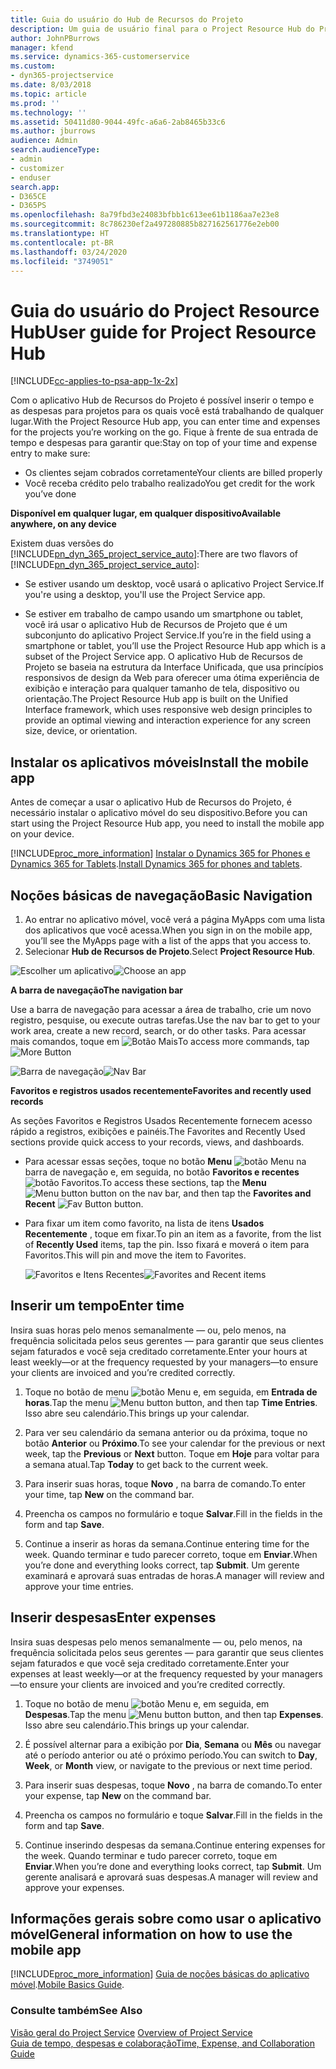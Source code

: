 ```yaml
---
title: Guia do usuário do Hub de Recursos do Projeto
description: Um guia de usuário final para o Project Resource Hub do Project Service
author: JohnPBurrows
manager: kfend
ms.service: dynamics-365-customerservice
ms.custom:
- dyn365-projectservice
ms.date: 8/03/2018
ms.topic: article
ms.prod: ''
ms.technology: ''
ms.assetid: 50411d80-9044-49fc-a6a6-2ab8465b33c6
ms.author: jburrows
audience: Admin
search.audienceType:
- admin
- customizer
- enduser
search.app:
- D365CE
- D365PS
ms.openlocfilehash: 8a79fbd3e24083bfbb1c613ee61b1186aa7e23e8
ms.sourcegitcommit: 8c786230ef2a497280885b827162561776e2eb00
ms.translationtype: HT
ms.contentlocale: pt-BR
ms.lasthandoff: 03/24/2020
ms.locfileid: "3749051"
---
```

# <a name="user-guide-for-project-resource-hub"></a><span data-ttu-id="b508f-103">Guia do usuário do Project Resource Hub</span><span class="sxs-lookup"><span data-stu-id="b508f-103">User guide for Project Resource Hub</span></span>

[!INCLUDE[cc-applies-to-psa-app-1x-2x](../includes/cc-applies-to-psa-app-1x-2x.md)]

<span data-ttu-id="b508f-104">Com o aplicativo Hub de Recursos do Projeto é possível inserir o tempo e as despesas para projetos para os quais você está trabalhando de qualquer lugar.</span><span class="sxs-lookup"><span data-stu-id="b508f-104">With the Project Resource Hub app, you can enter time and expenses for the projects you’re working on the go.</span></span> <span data-ttu-id="b508f-105">Fique à frente de sua entrada de tempo e despesas para garantir que:</span><span class="sxs-lookup"><span data-stu-id="b508f-105">Stay on top of your time and expense entry to make sure:</span></span>

- <span data-ttu-id="b508f-106">Os clientes sejam cobrados corretamente</span><span class="sxs-lookup"><span data-stu-id="b508f-106">Your clients are billed properly</span></span>
- <span data-ttu-id="b508f-107">Você receba crédito pelo trabalho realizado</span><span class="sxs-lookup"><span data-stu-id="b508f-107">You get credit for the work you’ve done</span></span>

<span data-ttu-id="b508f-108">**Disponível em qualquer lugar, em qualquer dispositivo**</span><span class="sxs-lookup"><span data-stu-id="b508f-108">**Available anywhere, on any device**</span></span>

<span data-ttu-id="b508f-109">Existem duas versões do [!INCLUDE[pn_dyn_365_project_service_auto](../includes/pn-dyn-365-project-service-auto.md)]:</span><span class="sxs-lookup"><span data-stu-id="b508f-109">There are two flavors of [!INCLUDE[pn_dyn_365_project_service_auto](../includes/pn-dyn-365-project-service-auto.md)]:</span></span> 

- <span data-ttu-id="b508f-110">Se estiver usando um desktop, você usará o aplicativo Project Service.</span><span class="sxs-lookup"><span data-stu-id="b508f-110">If you're using a desktop, you'll use the Project Service app.</span></span> 

- <span data-ttu-id="b508f-111">Se estiver em trabalho de campo usando um smartphone ou tablet, você irá usar o aplicativo Hub de Recursos de Projeto que é um subconjunto do aplicativo Project Service.</span><span class="sxs-lookup"><span data-stu-id="b508f-111">If you’re in the field using a smartphone or tablet, you’ll use the Project Resource Hub app which is a subset of the Project Service  app.</span></span> <span data-ttu-id="b508f-112">O aplicativo Hub de Recursos de Projeto se baseia na estrutura da Interface Unificada, que usa princípios responsivos de design da Web para oferecer uma ótima experiência de exibição e interação para qualquer tamanho de tela, dispositivo ou orientação.</span><span class="sxs-lookup"><span data-stu-id="b508f-112">The Project Resource Hub app is built on the Unified Interface framework, which uses responsive web design principles to provide an optimal viewing and interaction experience for any screen size, device, or orientation.</span></span> 


## <a name="install-the-mobile-app"></a><span data-ttu-id="b508f-113">Instalar os aplicativos móveis</span><span class="sxs-lookup"><span data-stu-id="b508f-113">Install the mobile app</span></span>
<span data-ttu-id="b508f-114">Antes de começar a usar o aplicativo Hub de Recursos do Projeto, é necessário instalar o aplicativo móvel do seu dispositivo.</span><span class="sxs-lookup"><span data-stu-id="b508f-114">Before you can start using the Project Resource Hub app, you need to install the mobile app on your device.</span></span> 

[!INCLUDE[proc_more_information](../includes/proc-more-information.md)] <span data-ttu-id="b508f-115">[Instalar o Dynamics 365 for Phones e Dynamics 365 for Tablets](../mobile-app/install-dynamics-365-for-phones-and-tablets.md).</span><span class="sxs-lookup"><span data-stu-id="b508f-115">[Install Dynamics 365 for phones and tablets](../mobile-app/install-dynamics-365-for-phones-and-tablets.md).</span></span>

## <a name="basic-navigation"></a><span data-ttu-id="b508f-116">Noções básicas de navegação</span><span class="sxs-lookup"><span data-stu-id="b508f-116">Basic Navigation</span></span>
1.  <span data-ttu-id="b508f-117">Ao entrar no aplicativo móvel, você verá a página MyApps com uma lista dos aplicativos que você acessa.</span><span class="sxs-lookup"><span data-stu-id="b508f-117">When you sign in on the mobile app, you’ll see the MyApps page with a list of the apps that you access to.</span></span> 
2.  <span data-ttu-id="b508f-118">Selecionar **Hub de Recursos de Projeto**.</span><span class="sxs-lookup"><span data-stu-id="b508f-118">Select **Project Resource Hub**.</span></span>

<span data-ttu-id="b508f-119">![Escolher um aplicativo](media/chooseApp_1.png "Escolher um aplicativo")</span><span class="sxs-lookup"><span data-stu-id="b508f-119">![Choose an app](media/chooseApp_1.png "Choose an app")</span></span>

<span data-ttu-id="b508f-120">**A barra de navegação**</span><span class="sxs-lookup"><span data-stu-id="b508f-120">**The navigation bar**</span></span>

<span data-ttu-id="b508f-121">Use a barra de navegação para acessar a área de trabalho, crie um novo registro, pesquise, ou execute outras tarefas.</span><span class="sxs-lookup"><span data-stu-id="b508f-121">Use the nav bar to get to your work area, create a new record, search, or do other tasks.</span></span> <span data-ttu-id="b508f-122">Para acessar mais comandos, toque em ![Botão Mais](media/MoreButton.png "Botão Mais")</span><span class="sxs-lookup"><span data-stu-id="b508f-122">To access more commands, tap ![More Button](media/MoreButton.png "More Button")</span></span>

<span data-ttu-id="b508f-123">![Barra de navegação](media/NavBar_2.png "Barra de navegação")</span><span class="sxs-lookup"><span data-stu-id="b508f-123">![Nav Bar](media/NavBar_2.png "Nav Bar")</span></span>

<span data-ttu-id="b508f-124">**Favoritos e registros usados recentemente**</span><span class="sxs-lookup"><span data-stu-id="b508f-124">**Favorites and recently used records**</span></span>

<span data-ttu-id="b508f-125">As seções Favoritos e Registros Usados Recentemente fornecem acesso rápido a registros, exibições e painéis.</span><span class="sxs-lookup"><span data-stu-id="b508f-125">The Favorites and Recently Used sections provide quick access to your records, views, and dashboards.</span></span> 

- <span data-ttu-id="b508f-126">Para acessar essas seções, toque no botão **Menu** ![botão Menu](media/MenuButton.png "Botão de menu") na barra de navegação e, em seguida, no botão **Favoritos e recentes** ![botão Favoritos](media/FavButton.png "Botão Favoritos").</span><span class="sxs-lookup"><span data-stu-id="b508f-126">To access these sections, tap the **Menu** ![Menu button](media/MenuButton.png "Menu button") button on the nav bar, and then tap the **Favorites and Recent** ![Fav Button](media/FavButton.png "Fav Button") button.</span></span>

- <span data-ttu-id="b508f-127">Para fixar um item como favorito, na lista de itens **Usados Recentemente** , toque em fixar.</span><span class="sxs-lookup"><span data-stu-id="b508f-127">To pin an item as a favorite, from the list of **Recently Used** items, tap the pin.</span></span> <span data-ttu-id="b508f-128">Isso fixará e moverá o item para Favoritos.</span><span class="sxs-lookup"><span data-stu-id="b508f-128">This will pin and move the item to Favorites.</span></span>

  <span data-ttu-id="b508f-129">![Favoritos e Itens Recentes](media/Favs_3.png "Favoritos e Itens Recentes")</span><span class="sxs-lookup"><span data-stu-id="b508f-129">![Favorites and Recent items](media/Favs_3.png "Favorites and Recent items")</span></span>
 
## <a name="enter-time"></a><span data-ttu-id="b508f-130">Inserir um tempo</span><span class="sxs-lookup"><span data-stu-id="b508f-130">Enter time</span></span>
<span data-ttu-id="b508f-131">Insira suas horas pelo menos semanalmente — ou, pelo menos, na frequência solicitada pelos seus gerentes — para garantir que seus clientes sejam faturados e você seja creditado corretamente.</span><span class="sxs-lookup"><span data-stu-id="b508f-131">Enter your hours at least weekly—or at the frequency requested by your managers—to ensure your clients are invoiced and you’re credited correctly.</span></span>

1. <span data-ttu-id="b508f-132">Toque no botão de menu ![botão Menu](media/MenuButton.png "Botão de menu") e, em seguida, em **Entrada de horas**.</span><span class="sxs-lookup"><span data-stu-id="b508f-132">Tap the menu ![Menu button](media/MenuButton.png "Menu button") button, and then tap **Time Entries**.</span></span> <span data-ttu-id="b508f-133">Isso abre seu calendário.</span><span class="sxs-lookup"><span data-stu-id="b508f-133">This brings up your calendar.</span></span>

2. <span data-ttu-id="b508f-134">Para ver seu calendário da semana anterior ou da próxima, toque no botão **Anterior** ou **Próximo**.</span><span class="sxs-lookup"><span data-stu-id="b508f-134">To see your calendar for the previous or next week, tap the **Previous** or **Next** button.</span></span> <span data-ttu-id="b508f-135">Toque em **Hoje** para voltar para a semana atual.</span><span class="sxs-lookup"><span data-stu-id="b508f-135">Tap **Today** to get back to the current week.</span></span>

3. <span data-ttu-id="b508f-136">Para inserir suas horas, toque **Novo** , na barra de comando.</span><span class="sxs-lookup"><span data-stu-id="b508f-136">To enter your time, tap **New** on the command bar.</span></span> 

4. <span data-ttu-id="b508f-137">Preencha os campos no formulário e toque **Salvar**.</span><span class="sxs-lookup"><span data-stu-id="b508f-137">Fill in the fields in the form and tap **Save**.</span></span>

5. <span data-ttu-id="b508f-138">Continue a inserir as horas da semana.</span><span class="sxs-lookup"><span data-stu-id="b508f-138">Continue entering time for the week.</span></span> <span data-ttu-id="b508f-139">Quando terminar e tudo parecer correto, toque em **Enviar**.</span><span class="sxs-lookup"><span data-stu-id="b508f-139">When you’re done and everything looks correct, tap **Submit**.</span></span> <span data-ttu-id="b508f-140">Um gerente examinará e aprovará suas entradas de horas.</span><span class="sxs-lookup"><span data-stu-id="b508f-140">A manager will review and approve your time entries.</span></span>

## <a name="enter-expenses"></a><span data-ttu-id="b508f-141">Inserir despesas</span><span class="sxs-lookup"><span data-stu-id="b508f-141">Enter expenses</span></span> 
<span data-ttu-id="b508f-142">Insira suas despesas pelo menos semanalmente — ou, pelo menos, na frequência solicitada pelos seus gerentes — para garantir que seus clientes sejam faturados e que você seja creditado corretamente.</span><span class="sxs-lookup"><span data-stu-id="b508f-142">Enter your expenses at least weekly—or at the frequency requested by your managers—to ensure your clients are invoiced and you’re credited correctly.</span></span>

1. <span data-ttu-id="b508f-143">Toque no botão de menu ![botão Menu](media/MenuButton.png "Botão de menu") e, em seguida, em **Despesas**.</span><span class="sxs-lookup"><span data-stu-id="b508f-143">Tap the menu ![Menu button](media/MenuButton.png "Menu button") button, and then tap **Expenses**.</span></span> <span data-ttu-id="b508f-144">Isso abre seu calendário.</span><span class="sxs-lookup"><span data-stu-id="b508f-144">This brings up your calendar.</span></span>

2. <span data-ttu-id="b508f-145">É possível alternar para a exibição por **Dia**, **Semana** ou **Mês** ou navegar até o período anterior ou até o próximo período.</span><span class="sxs-lookup"><span data-stu-id="b508f-145">You can switch to **Day**, **Week**, or **Month** view, or navigate to the previous or next time period.</span></span> 

3. <span data-ttu-id="b508f-146">Para inserir suas despesas, toque **Novo** , na barra de comando.</span><span class="sxs-lookup"><span data-stu-id="b508f-146">To enter your expense, tap **New** on the command bar.</span></span> 

4. <span data-ttu-id="b508f-147">Preencha os campos no formulário e toque **Salvar**.</span><span class="sxs-lookup"><span data-stu-id="b508f-147">Fill in the fields in the form and tap **Save**.</span></span>

5. <span data-ttu-id="b508f-148">Continue inserindo despesas da semana.</span><span class="sxs-lookup"><span data-stu-id="b508f-148">Continue entering expenses for the week.</span></span> <span data-ttu-id="b508f-149">Quando terminar e tudo parecer correto, toque em **Enviar**.</span><span class="sxs-lookup"><span data-stu-id="b508f-149">When you’re done and everything looks correct, tap **Submit**.</span></span> <span data-ttu-id="b508f-150">Um gerente analisará e aprovará suas despesas.</span><span class="sxs-lookup"><span data-stu-id="b508f-150">A manager will review and approve your expenses.</span></span>

## <a name="general-information-on-how-to-use-the-mobile-app"></a><span data-ttu-id="b508f-151">Informações gerais sobre como usar o aplicativo móvel</span><span class="sxs-lookup"><span data-stu-id="b508f-151">General information on how to use the mobile app</span></span> 
[!INCLUDE[proc_more_information](../includes/proc-more-information.md)] <span data-ttu-id="b508f-152">[Guia de noções básicas do aplicativo móvel](../mobile-app/dynamics-365-phones-tablets-users-guide.md).</span><span class="sxs-lookup"><span data-stu-id="b508f-152">[Mobile Basics Guide](../mobile-app/dynamics-365-phones-tablets-users-guide.md).</span></span>

### <a name="see-also"></a><span data-ttu-id="b508f-153">Consulte também</span><span class="sxs-lookup"><span data-stu-id="b508f-153">See Also</span></span>  
 <span data-ttu-id="b508f-154">[Visão geral do Project Service](../project-service/overview.md) </span><span class="sxs-lookup"><span data-stu-id="b508f-154">[Overview of Project Service](../project-service/overview.md) </span></span>  
 [<span data-ttu-id="b508f-155">Guia de tempo, despesas e colaboração</span><span class="sxs-lookup"><span data-stu-id="b508f-155">Time, Expense, and Collaboration Guide</span></span>](../project-service/time-expense-collaboration-guide.md)   
 
